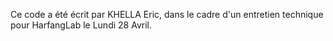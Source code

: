 Ce code a été écrit par KHELLA Eric, dans le cadre d'un entretien technique pour HarfangLab le Lundi 28 Avril.
